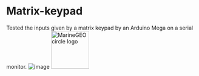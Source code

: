# Matrix-keypad
Tested the inputs given by a matrix keypad by an Arduino Mega on a serial monitor.
![image](https://user-images.githubusercontent.com/78531263/178910951-30b7e9b0-02c6-424f-81dc-3deb8cc784f4.jpg)
<img src="https://user-images.githubusercontent.com/78531263/178910951-30b7e9b0-02c6-424f-81dc-3deb8cc784f4.jpg" alt="MarineGEO circle logo" style="height: 100px; width:100px;"/>
